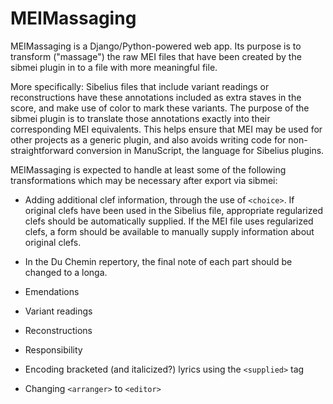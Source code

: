 MEIMassaging
============

MEIMassaging is a Django/Python-powered web app. Its purpose
is to transform ("massage") the raw MEI files that have been created
by the sibmei plugin in to a file with more meaningful file.

More specifically: Sibelius files that include variant readings or
reconstructions have these annotations included as extra staves
in the score, and make use of color to mark these variants.
The purpose of the sibmei plugin is to translate those annotations
exactly into their corresponding MEI equivalents. This helps ensure
that MEI may be used for other projects as a generic plugin, and
also avoids writing code for non-straightforward conversion
in ManuScript, the language for Sibelius plugins.

MEIMassaging is expected to handle at least some of the following
transformations which may be necessary after export via sibmei:

 * Adding additional clef information, through the use of `<choice>`.
   If original clefs have been used in the Sibelius file, appropriate
   regularized clefs should be automatically supplied. If the MEI file
   uses regularized clefs, a form should be available to manually supply
   information about original clefs.
 
 * In the Du Chemin repertory, the final note of each part should
   be changed to a longa.
 
 * Emendations
 
 * Variant readings
 
 * Reconstructions
 
 * Responsibility
 
 * Encoding bracketed (and italicized?) lyrics using the `<supplied>` tag
 
 * Changing `<arranger>` to `<editor>`
 